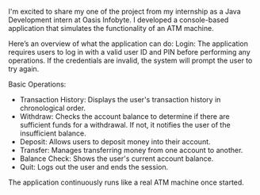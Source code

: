 I'm excited to share my one of the project from my internship as a Java Development intern at Oasis Infobyte. I developed a console-based application that simulates the functionality of an ATM machine. 

Here’s an overview of what the application can do:
Login:
The application requires users to log in with a valid user ID and PIN before performing any operations. If the credentials are invalid, the system will prompt the user to try again.

Basic Operations:
- Transaction History: Displays the user's transaction history in chronological order.
- Withdraw: Checks the account balance to determine if there are sufficient funds for a withdrawal. If not, it notifies the user of the insufficient balance.
- Deposit: Allows users to deposit money into their account.
- Transfer: Manages transferring money from one account to another.
- Balance Check: Shows the user's current account balance.
- Quit: Logs out the user and ends the session.

The application continuously runs like a real ATM machine once started.
